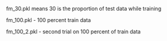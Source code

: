 fm_30.pkl means 30 is the proportion of test data while training

fm_100.pkl - 100 percent train data 

fm_100_2.pkl - second trial on 100 percent of train data

